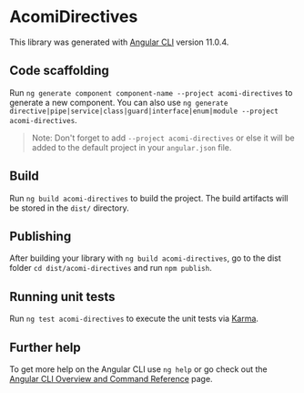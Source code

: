 # AcomiDirectives

This library was generated with [Angular CLI](https://github.com/angular/angular-cli) version 11.0.4.

## Code scaffolding

Run `ng generate component component-name --project acomi-directives` to generate a new component. You can also use `ng generate directive|pipe|service|class|guard|interface|enum|module --project acomi-directives`.
> Note: Don't forget to add `--project acomi-directives` or else it will be added to the default project in your `angular.json` file. 

## Build

Run `ng build acomi-directives` to build the project. The build artifacts will be stored in the `dist/` directory.

## Publishing

After building your library with `ng build acomi-directives`, go to the dist folder `cd dist/acomi-directives` and run `npm publish`.

## Running unit tests

Run `ng test acomi-directives` to execute the unit tests via [Karma](https://karma-runner.github.io).

## Further help

To get more help on the Angular CLI use `ng help` or go check out the [Angular CLI Overview and Command Reference](https://angular.io/cli) page.
